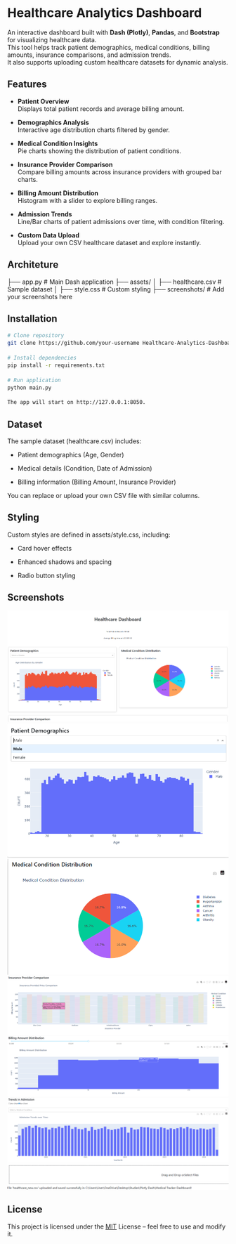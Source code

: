 
# Healthcare Analytics Dashboard

An interactive dashboard built with **Dash (Plotly)**, **Pandas**, and **Bootstrap** for visualizing healthcare data.  
This tool helps track patient demographics, medical conditions, billing amounts, insurance comparisons, and admission trends.  
It also supports uploading custom healthcare datasets for dynamic analysis.



## Features

- **Patient Overview**  
  Displays total patient records and average billing amount.

- **Demographics Analysis**  
  Interactive age distribution charts filtered by gender.

- **Medical Condition Insights**  
  Pie charts showing the distribution of patient conditions.

- **Insurance Provider Comparison**  
  Compare billing amounts across insurance providers with grouped bar charts.

- **Billing Amount Distribution**  
  Histogram with a slider to explore billing ranges.

- **Admission Trends**  
  Line/Bar charts of patient admissions over time, with condition filtering.

- **Custom Data Upload**  
  Upload your own CSV healthcare dataset and explore instantly.


## Architeture

├── app.py # Main Dash application
├── assets/
│ ├── healthcare.csv # Sample dataset
│ ├── style.css # Custom styling
├── screenshots/ # Add your screenshots here


## Installation


```bash
# Clone repository
git clone https://github.com/your-username Healthcare-Analytics-Dashboard.git 
  
# Install dependencies
pip install -r requirements.txt

# Run application
python main.py

The app will start on http://127.0.0.1:8050.
```
    
## Dataset

The sample dataset (healthcare.csv) includes:

- Patient demographics (Age, Gender)

- Medical details (Condition, Date of Admission)

- Billing information (Billing Amount, Insurance Provider)

You can replace or upload your own CSV file with similar columns.


## Styling
Custom styles are defined in assets/style.css, including:

- Card hover effects

- Enhanced shadows and spacing

- Radio button styling

  
## Screenshots

![Dashboard Overview](screenshots/dashboard-home.png)
![Patient Demographics](screenshots/demographics.png)
![Medical Condition Distribution](screenshots/medical-conditions.png)
![Insurance Provider Comparison](screenshots/insurance-comparison.png)
![Billing Amount Distribution](screenshots/billing-distribution.png)
![Admission Trends](screenshots/admission-trends-bar.png)
![File Upload Feature](screenshots/file-upload.png)



## License

This project is licensed under the [MIT](https://choosealicense.com/licenses/mit/) License – feel free to use and modify it.

